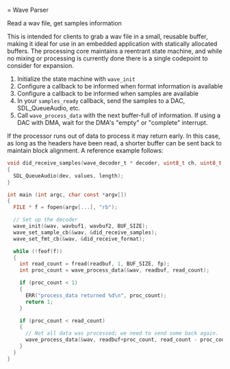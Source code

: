 =  Wave Parser

Read a wav file, get samples information

This is intended for clients to grab a wav file in a small, reusable buffer, making it ideal for use in an embedded application with statically allocated buffers. The processing core maintains a reentrant state machine, and while no mixing or processing is currently done there is a single codepoint to consider for expansion. 

1. Initialize the state machine with `wave_init`
2. Configure a callback to be informed when format information is available
3. Configure a callback to be informed when samples are available
4. In your `samples_ready` callback, send the samples to a DAC, SDL_QueueAudio, etc.
5. Call `wave_process_data` with the next buffer-full of information. If using a DAC with DMA, wait for the DMA's "empty" or "complete" interrupt. 

If the processor runs out of data to process it may return early. In this case, as long as the headers have been read,
a shorter buffer can be sent back to maintain block alignment. A reference example follows:

```C
void did_receive_samples(wave_decoder_t * decoder, uint8_t ch, uint8_t *values, size_t length)
{
  SDL_QueueAudio(dev, values, length);
}

int main (int argc, char const *argv[])
{
  FILE * f = fopen(argv[...], "rb");

  // Set up the decoder
  wave_init(&wav, wavbuf1, wavbuf2, BUF_SIZE);
  wave_set_sample_cb(&wav, &did_receive_samples);
  wave_set_fmt_cb(&wav, &did_receive_format);

  while (!feof(f))
  {
    int read_count = fread(readbuf, 1, BUF_SIZE, fp);
    int proc_count = wave_process_data(&wav, readbuf, read_count);

    if (proc_count < 1)
    {
      ERR("process_data returned %d\n", proc_count);
      return 1;
    }

    if (proc_count < read_count)
    {
      // Not all data was processed; we need to send some back again.
      wave_process_data(&wav, readbuf+proc_count, read_count - proc_count);
    }
  }
}
```
